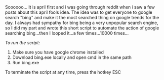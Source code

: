 Soooooo... It is april first and i was going through reddit when i saw a few posts about this april fools idea. The idea was to get everyone to google search "bing" and make it the most searched thing on google trends for the day. I always had sympathy for bing being a very unpopular search engine, so I did my part and wrote this short script to automate the action of google searching bing...then I looped it...a few times...10000 times...

*To run the script:*

  1. Make sure you have google chrome installed
  2. Download bing.exe locally and open cmd in the same path
  3. Run bing.exe 
  
To terminate the script at any time, press the hotkey ESC
  
